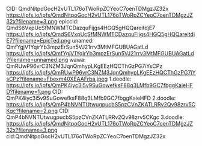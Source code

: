 CID: QmdNitpoGocH2vUTL176oTWoRpZCYeoC7oenTDMgzJZ32x
https://ipfs.io/ipfs/QmdNitpoGocH2vUTL176oTWoRpZCYeoC7oenTDMgzJZ32x?filename=3.png
epiccid: QmdS6VxpUcSfMNWMTCDazquFijgs4HGQ5gHQQareitdjE7
https://ipfs.io/ipfs/QmdS6VxpUcSfMNWMTCDazquFijgs4HGQ5gHQQareitdjE7?filename=EpicTed.png
unamed: QmfYgjV1YqirYb3mpzErSun5VJ21rrv3MtMFGUBUAGatLd
https://ipfs.io/ipfs/QmfYgjV1YqirYb3mpzErSun5VJ21rrv3MtMFGUBUAGatLd?filename=unnamed.png
wawa: QmRUwP96vrC3NZM3JqnQmhypLKgEEzHQCThGzPG7iYsCPz
https://ipfs.io/ipfs/QmRUwP96vrC3NZM3JqnQmhypLKgEEzHQCThGzPG7iYsCPz?filename=Fbexm40XEAAFrba.jpeg
1.doodle: https://ipfs.io/ipfs/QmPK4iyc3i5v9SuGowefksF88q3LMfb9GC7fbggKaieHFD?filename=1.png
CID: QmPK4iyc3i5v9SuGowefksF88q3LMfb9GC7fbggKaieHFD
2.doodle: https://ipfs.io/ipfs/QmP4bNVNTUtwugpucbS5pzCVnZKATLRRv2Qv98zrv5CKgc?filename=2.png
CID: QmP4bNVNTUtwugpucbS5pzCVnZKATLRRv2Qv98zrv5CKgc
3.doodle: https://ipfs.io/ipfs/QmdNitpoGocH2vUTL176oTWoRpZCYeoC7oenTDMgzJZ32x?filename=3.png
cid:QmdNitpoGocH2vUTL176oTWoRpZCYeoC7oenTDMgzJZ32x
